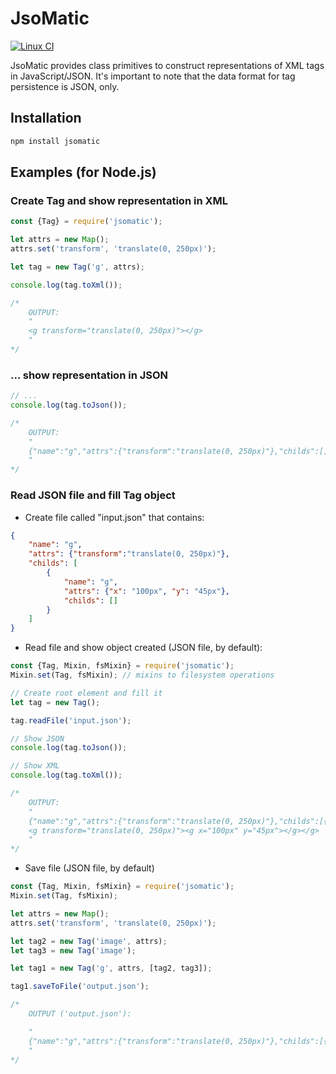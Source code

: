# JsoMatic

[![Linux CI](https://img.shields.io/travis/cristiancmello/jsomatic.svg)](https://travis-ci.org/cristiancmello/jsomatic)

JsoMatic provides class primitives to construct representations of XML tags in JavaScript/JSON.
It's important to note that the data format for tag persistence is JSON, only.

## Installation
```bash
npm install jsomatic
```

## Examples (for Node.js)
### Create Tag and show representation in XML
```js
const {Tag} = require('jsomatic');

let attrs = new Map();
attrs.set('transform', 'translate(0, 250px)');

let tag = new Tag('g', attrs);

console.log(tag.toXml());

/*
    OUTPUT:
    "
    <g transform="translate(0, 250px)"></g>
    "
*/
```

### ... show representation in JSON
```js
// ...
console.log(tag.toJson());

/*
    OUTPUT:
    "
    {"name":"g","attrs":{"transform":"translate(0, 250px)"},"childs":[]}
    "
*/
```

### Read JSON file and fill Tag object

- Create file called "input.json" that contains:
```json
{
    "name": "g",
    "attrs": {"transform":"translate(0, 250px)"},
    "childs": [
        {
            "name": "g",
            "attrs": {"x": "100px", "y": "45px"},
            "childs": []
        }
    ]
}
```

- Read file and show object created (JSON file, by default):
```js
const {Tag, Mixin, fsMixin} = require('jsomatic');
Mixin.set(Tag, fsMixin); // mixins to filesystem operations

// Create root element and fill it
let tag = new Tag();

tag.readFile('input.json');

// Show JSON
console.log(tag.toJson());

// Show XML
console.log(tag.toXml());

/*
    OUTPUT:
    "
    {"name":"g","attrs":{"transform":"translate(0, 250px)"},"childs":[{"name":"g","attrs":{"x":"100px","y":"45px"},"childs":[]}]}
    <g transform="translate(0, 250px)"><g x="100px" y="45px"></g></g>
    "
*/
```

- Save file (JSON file, by default)
```js
const {Tag, Mixin, fsMixin} = require('jsomatic');
Mixin.set(Tag, fsMixin);

let attrs = new Map();
attrs.set('transform', 'translate(0, 250px)');

let tag2 = new Tag('image', attrs);
let tag3 = new Tag('image');

let tag1 = new Tag('g', attrs, [tag2, tag3]);

tag1.saveToFile('output.json');

/*
    OUTPUT ('output.json'):

    "
    {"name":"g","attrs":{"transform":"translate(0, 250px)"},"childs":[{"name":"image","attrs":{"transform":"translate(0, 250px)"},"childs":[]},{"name":"image","attrs":{},"childs":[]}]}
    "
*/
```
